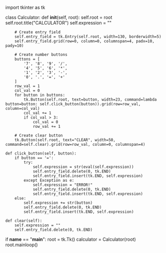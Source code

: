 import tkinter as tk

class Calculator:
    def __init__(self, root):
        self.root = root
        self.root.title("CALCULATOR")
        self.expression = ""

        # Create entry field
        self.entry_field = tk.Entry(self.root, width=130, borderwidth=5)
        self.entry_field.grid(row=0, column=0, columnspan=4, padx=10, pady=10)

        # Create number buttons
        buttons = [
            '7', '8', '9', '/',
            '4', '5', '6', '*',
            '1', '2', '3', '-',
            '0', '.', '=', '+'
        ]
        row_val = 1
        col_val = 0
        for button in buttons:
            tk.Button(self.root, text=button, width=23, command=lambda button=button: self.click_button(button)).grid(row=row_val, column=col_val)
            col_val += 1
            if col_val > 3:
                col_val = 0
                row_val += 1

        # Create clear button
        tk.Button(self.root, text="CLEAR", width=50, command=self.clear).grid(row=row_val, column=0, columnspan=4)

    def click_button(self, button):
        if button == '=':
            try:
                self.expression = str(eval(self.expression))
                self.entry_field.delete(0, tk.END)
                self.entry_field.insert(tk.END, self.expression)
            except Exception as e:
                self.expression = "ERROR!"
                self.entry_field.delete(0, tk.END)
                self.entry_field.insert(tk.END, self.expression)
        else:
            self.expression += str(button)
            self.entry_field.delete(0, tk.END)
            self.entry_field.insert(tk.END, self.expression)

    def clear(self):
        self.expression = ""
        self.entry_field.delete(0, tk.END)

if __name__ == "__main__":
    root = tk.Tk()
    calculator = Calculator(root)
    root.mainloop()
